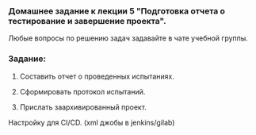 ### Домашнее задание к лекции 5 "Подготовка отчета о тестирование и завершение проекта".

Любые вопросы по решению задач задавайте в чате учебной группы.

### Задание:

1. Составить отчет о проведенных испытаниях. 

2. Сформировать протокол испытаний.

3. Прислать заархивированный проект.

Настройку для CI/CD. (xml джобы в jenkins/gilab)
